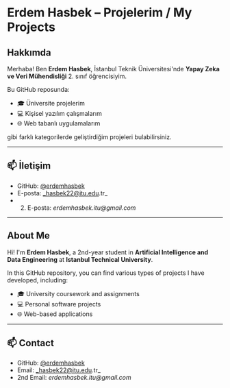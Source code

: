 # Erdem Hasbek – Projelerim / My Projects

## Hakkımda

Merhaba! Ben **Erdem Hasbek**, İstanbul Teknik Üniversitesi'nde **Yapay Zeka ve Veri Mühendisliği** 2. sınıf öğrencisiyim.

Bu GitHub reposunda:
- 🎓 Üniversite projelerim
- 💻 Kişisel yazılım çalışmalarım
- 🌐 Web tabanlı uygulamalarım

gibi farklı kategorilerde geliştirdiğim projeleri bulabilirsiniz.


---

## 📫 İletişim
- GitHub: [@erdemhasbek](https://github.com/erdemhasbek)
- E-posta: _hasbek22@itu.edu.tr_
- 2. E-posta: _erdemhasbek.itu@gmail.com_

---

## About Me

Hi! I'm **Erdem Hasbek**, a 2nd-year student in **Artificial Intelligence and Data Engineering** at **Istanbul Technical University**.

In this GitHub repository, you can find various types of projects I have developed, including:
- 🎓 University coursework and assignments
- 💻 Personal software projects
- 🌐 Web-based applications


---

## 📫 Contact
- GitHub: [@erdemhasbek](https://github.com/erdemhasbek)
- Email: _hasbek22@itu.edu.tr_
- 2nd Email: _erdemhasbek.itu@gmail.com_
